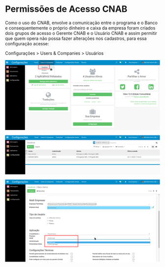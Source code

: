 # Permissões de Acesso CNAB

Como o uso do CNAB,  envolve a comunicação entre o programa e o Banco e consequentemente o próprio dinheiro e caixa da empresa foram criados dois grupos de acesso o Gerente CNAB e o Usuário CNAB e assim permitir que quem opera não possa fazer alterações nos cadastros, para essa configuração acesse:

Configurações &gt; Users & Companies &gt; Usuários

  

![](../.gitbook/assets/image%20%28142%29.png)

![](../.gitbook/assets/image%20%28123%29.png)

![](../.gitbook/assets/image%20%28143%29.png)

